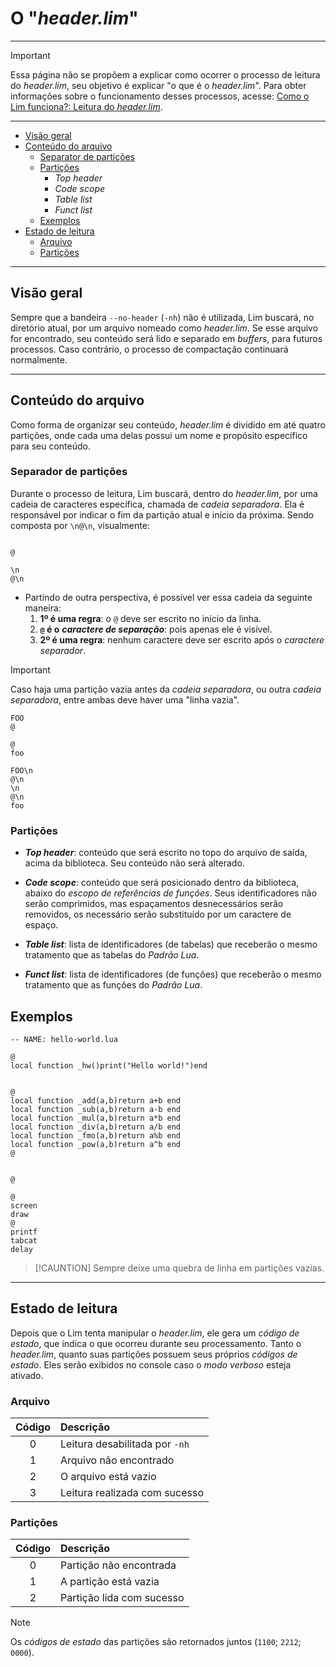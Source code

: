 # O "*header.lim*"

---

> [!IMPORTANT]
> Essa página não se propõem a explicar como ocorrer o processo de leitura do *header.lim*,
> seu objetivo é explicar "o que é o *header.lim*". Para obter informações sobre o
> funcionamento desses processos, acesse:
> [Como o Lim funciona?: Leitura do *header.lim*](https://github.com/duckafire/lim/blob/main/docs/como-o-lim-funciona.md#leitura-do-headerlim).

---

* [Visão geral](#visão-geral)
* [Conteúdo do arquivo](#conteúdo-do-arquivo)
	* [Separator de partições](separador-de-partições)
	* [Partições](#partições)
		* *Top header*
		* *Code scope*
		* *Table list*
		* *Funct list*
	* [Exemplos](#exemplos)
* [Estado de leitura](#estado-de-leitura)
	* [Arquivo](#arquivo)
	* [Partições](#partições)

---

## Visão geral

Sempre que a bandeira `--no-header` (`-nh`) não é utilizada, Lim buscará, no diretório
atual, por um arquivo nomeado como *header.lim*. Se esse arquivo for encontrado, seu
conteúdo será lido e separado em *buffers*, para futuros processos. Caso contrário, o
processo de compactação continuará normalmente.

---

## Conteúdo do arquivo

Como forma de organizar seu conteúdo, *header.lim* é dividido em até quatro partições, onde
cada uma delas possui um nome e propósito específico para seu conteúdo.

### Separador de partições

Durante o processo de leitura, Lim buscará, dentro do *header.lim*, por uma cadeia de
caracteres específica, chamada de *cadeia separadora*. Ela é responsável por indicar o fim
da partição atual e início da próxima. Sendo composta por `\n@\n`, visualmente:

```

@
```

```
\n
@\n
```

* Partindo de outra perspectiva, é possível ver essa cadeia da seguinte maneira:
	1. **1º é uma regra**: o `@` deve ser escrito no início da linha.
	2. **`@` é o** ***caractere de separação***: pois apenas ele é visível.
	3. **2º é uma regra**: nenhum caractere deve ser escrito após o *caractere separador*.

> [!IMPORTANT]
> Caso haja uma partição vazia antes da *cadeia separadora*, ou outra *cadeia separadora*,
> entre ambas deve haver uma "linha vazia".
> ```
> FOO
> @
> 
> @
> foo
> ```
> ```
> FOO\n
> @\n
> \n
> @\n
> foo

### Partições

* ***Top header***: conteúdo que será escrito no topo do arquivo de saída, acima da
biblioteca. Seu conteúdo não será alterado.

* ***Code scope***: conteúdo que será posicionado dentro da biblioteca, abaixo do
*escopo de referências de funções*. Seus identificadores não serão comprimidos, mas
espaçamentos desnecessários serão removidos, os necessário serão substituído por um
caractere de espaço.

* ***Table list***: lista de identificadores (de tabelas) que receberão o mesmo tratamento
que as tabelas do *Padrão Lua*.

* ***Funct list***: lista de identificadores (de funções) que receberão o mesmo tratamento
que as funções do *Padrão Lua*.

## Exemplos

```
-- NAME: hello-world.lua

@
local function _hw()print("Hello world!")end
```

```

@
local function _add(a,b)return a+b end
local function _sub(a,b)return a-b end
local function _mul(a,b)return a*b end
local function _div(a,b)return a/b end
local function _fmo(a,b)return a%b end
local function _pow(a,b)return a^b end
@
```

```

@

@
screen
draw
@
printf
tabcat
delay
```

> [!CAUNTION]
> Sempre deixe uma quebra de linha em partições vazias.

---

## Estado de leitura

Depois que o Lim tenta manipular o *header.lim*, ele gera um *código de estado*, que indica
o que ocorreu durante seu processamento. Tanto o *header.lim*, quanto suas partições
possuem seus próprios *códigos de estado*. Eles serão exibidos no console caso o
*modo verboso* esteja ativado.

### Arquivo

| Código | Descrição                      |
| :-:    | :--                            |
| 0      | Leitura desabilitada por `-nh` |
| 1      | Arquivo não encontrado         |
| 2      | O arquivo está vazio           |
| 3      | Leitura realizada com sucesso  |

### Partições

| Código | Descrição                 |
| :-:    | :--                       |
| 0      | Partição não encontrada   |
| 1      | A partição está vazia     |
| 2      | Partição lida com sucesso |

> [!NOTE]
> Os *códigos de estado* das partições são retornados juntos (`1100`; `2212`; `0000`).
